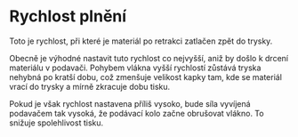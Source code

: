 Rychlost plnění
====
Toto je rychlost, při které je materiál po retrakci zatlačen zpět do trysky.

Obecně je výhodné nastavit tuto rychlost co nejvyšší, aniž by došlo k drcení materiálu v podavači. Pohybem vlákna vyšší rychlostí zůstává tryska nehybná po kratší dobu, což zmenšuje velikost kapky tam, kde se materiál vrací do trysky a mírně zkracuje dobu tisku.

Pokud je však rychlost nastavena příliš vysoko, bude síla vyvíjená podavačem tak vysoká, že podávací kolo začne obrušovat vlákno. To snižuje spolehlivost tisku.
